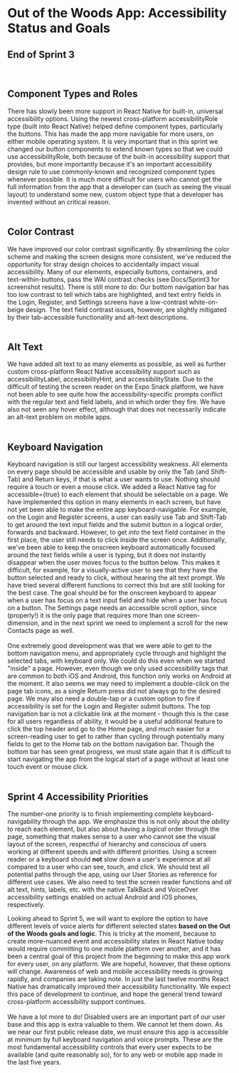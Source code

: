 # Out of the Woods App: Accessibility Status and Goals
## End of Sprint 3
<br>

## Component Types and Roles
There has slowly been more support in React Native for built-in, universal accessibility options. Using the newest cross-platform accessibilityRole type (built into React Native) helped define component types, particularly the buttons. This has made the app more navigable for more users, on either mobile operating system. It is very important that in this sprint we changed our button components to extend known types so that we could use accessibilityRole, both because of the built-in accessibility support that provides, but more importantly because it's an important accessibility design rule to use commonly-known and recognized component types whenever possible. It is much more difficult for users who cannot get the full information from the app that a developer can (such as seeing the visual layout) to understand some new, custom object type that a developer has invented without an critical reason.<br>
<br>
## Color Contrast
We have improved our color contrast significantly. By streamlining the color scheme and making the screen designs more consistent, we've reduced the opportunity for stray design choices to accidentally impact visual accessibility. Many of our elements, especially buttons, containers, and text-within-buttons, pass the WAI contrast checks (see Docs/Sprint3 for screenshot results). There is still more to do: Our bottom navigation bar has too low contrast to tell which tabs are highlighted, and text entry fields in the Login, Register, and Settings screens have a low-contrast white-on-beige design. The text field contrast issues, however, are slightly mitigated by their tab-accessible functionality and alt-text descriptions.<br>
<br>
## Alt Text
We have added alt text to as many elements as possible, as well as further custom cross-platform React Native accessibility support such as accessibilityLabel, accessibilityHint, and accessibilityState. Due to the difficult of testing the screen reader on the Expo Snack platform, we have not been able to see quite how the accessibility-specific prompts conflict with the regular text and field labels, and in which order they fire. We have also not seen any hover effect, although that does not necessarily indicate an alt-text problem on mobile apps. <br>
<br>
## Keyboard Navigation
Keyboard navigation is still our largest accessibility weakness. All elements on every page should be accessible and usable by only the Tab (and Shift-Tab) and Return keys, if that is what a user wants to use. Nothing should require a touch or even a mouse click. We added a React Native tag for accessible={true} to each element that should be selectable on a page. We have implemented this option in many elements in each screen, but have not yet been able to make the entire app keyboard-navigable. For example, on the Login and Register screens, a user can easily use Tab and Shift-Tab to get around the text input fields and the submit button in a logical order, forwards and backward. However, to get *into* the text field container in the first place, the user still needs to click inside the screen once. Additionally, we've been able to keep the onscreen keyboard automatically focused around the text fields while a user is typing, but it does not instantly disappear when the user moves focus to the button below. This makes it difficult, for example, for a visually-active user to see that they have the button selected and ready to click, without hearing the alt text prompt. We have tried several different functions to correct this but are still looking for the best case. The goal should be for the onscreen keyboard to appear when a user has focus on a text input field and hide when a user has focus on a button. The Settings page needs an accessible scroll option, since (properly!) it is the only page that requires more than one screen-dimension, and in the next sprint we need to implement a scroll for the new Contacts page as well.<br>
<br>
One extremely good development was that we were able to get to the bottom navigation menu, and appropriately cycle through and highlight the selected tabs, with keyboard only. We could do this even when we started "inside" a page. However, even though we only used accessibility tags that are common to both iOS and Android, this function only works on Android at the moment. It also seems we may need to implement a double-click on the page tab icons, as a single Return press did not always go to the desired page. We may also need a double-tap or a custom option to fire if accessibility is set for the Login and Register submit buttons. The top navigation bar is not a clickable link at the moment - though this is the case for all users regardless of ability, it would be a useful additional feature to click the top header and go to the Home page, and much easier for a screen-reading user to get to rather than cycling through potentially many fields to get to the Home tab on the bottom navigation bar. Though the bottom bar has seen great progress, we must state again that it is difficult to start navigating the app from the logical start of a page without at least one touch event or mouse click.<br>
<br>
## Sprint 4 Accessibility Priorities
The number-one priority is to finish implementing complete keyboard-navigability through the app. We emphasize this is not only about the _ability_ to reach each element, but also about having a _logical_ order through the page, something that makes sense to a user who cannot see the visual layout of the screen, respectful of hierarchy and conscious of users working at different speeds and with different priorities. Using a screen reader or a keyboard should **not** slow down a user's experience at all compared to a user who can see, touch, and click. We should test all potential paths through the app, using our User Stories as reference for different use cases. We also need to test the screen reader functions and _all_ alt text, hints, labels, etc. with the native TalkBack and VoiceOver accessibility settings enabled on actual Android and iOS phones, respectively. 

Looking ahead to Sprint 5, we will want to explore the option to have different levels of voice alerts for different selected states **based on the Out of the Woods goals and logic**.  This is tricky at the moment, because to create more-nuanced event and accessibility states in React Native today would require committing to one mobile platform over another, and it has been a central goal of this project from the beginning to make this app work for every user, on any platform. We are hopeful, however, that these options will change. Awareness of web and mobile accessibility needs is growing rapidly, and companies are taking note. In just the last twelve months React Native has dramatically improved their accessibility functionality. We expect this pace of development to continue, and hope the general trend toward cross-platform accessibility support continues.<br>
<br>
We have a lot more to do! Disabled users are an important part of our user base and this app is extra valuable to them. We cannot let them down. As we near our first public release date, we must ensure this app is accessible at minimum by full keyboard navigation and voice prompts. These are the most fundamental accessibility controls that every user expects to be available (and quite reasonably so), for to any web or mobile app made in the last five years.<br>



